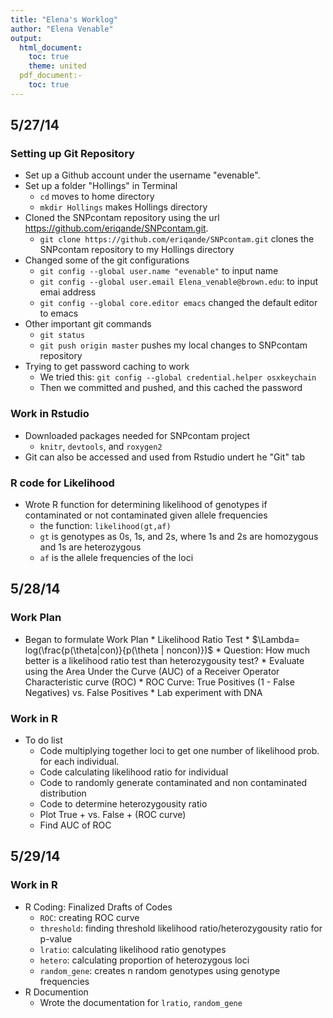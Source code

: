 ```yaml
---
title: "Elena's Worklog"
author: "Elena Venable"
output:
  html_document:
    toc: true
    theme: united
  pdf_document:-
    toc: true
---
```


## 5/27/14
### Setting up Git Repository
* Set up a Github account under the username "evenable".
* Set up a folder "Hollings" in Terminal
    * `cd` moves to home directory
    * `mkdir Hollings` makes Hollings directory
* Cloned the SNPcontam repository using the url https://github.com/eriqande/SNPcontam.git.
    * `git clone https://github.com/eriqande/SNPcontam.git` clones the SNPcontam repository to my Hollings directory
* Changed some of the git configurations
    * `git config --global user.name "evenable"` to input name
    * `git config --global user.email Elena_venable@brown.edu`: to input emai address
    * `git config --global core.editor emacs` changed the default editor to emacs
* Other important git commands
    * `git status` 
    * `git push origin master` pushes my local changes to SNPcontam repository
* Trying to get password caching to work
    * We tried this: `git config --global credential.helper osxkeychain`
    * Then we committed and pushed, and this cached the password

### Work in Rstudio
* Downloaded packages needed for SNPcontam project
    * `knitr`, `devtools`, and `roxygen2`
* Git can also be accessed and used from Rstudio undert he "Git" tab

### R code for Likelihood
* Wrote R function for determining likelihood of genotypes if contaminated or not contaminated given allele frequencies
    * the function: `likelihood(gt,af)`
    * `gt` is genotypes as 0s, 1s, and 2s, where 1s and 2s are homozygous and 1s are heterozygous
    * `af` is the allele frequencies of the loci
  
## 5/28/14
### Work Plan
* Began to formulate Work Plan
      * Likelihood Ratio Test
          * $\Lambda= log(\frac{p(\theta|con)}{p(\theta | noncon)})$ 
          * Question: How much better is a likelihood ratio test than heterozygousity test?
              * Evaluate using the Area Under the Curve (AUC) of a Receiver Operator Characteristic curve (ROC)
          * ROC Curve: True Positives (1 - False Negatives) vs. False Positives
      * Lab experiment with DNA

### Work in R
* To do list
    * Code multiplying together loci to get one number of likelihood prob. for each individual.
    * Code calculating likelihood ratio for individual
    * Code to randomly generate contaminated and non contaminated distribution
    * Code to determine heterozygousity ratio
    * Plot True + vs. False + (ROC curve)
    * Find AUC of ROC
  
## 5/29/14
### Work in R
* R Coding: Finalized Drafts of Codes
    + `ROC`: creating ROC curve
    + `threshold`: finding threshold likelihood ratio/heterozygousity ratio for p-value
    + `lratio`: calculating likelihood ratio genotypes
    + `hetero`: calculating proportion of heterozygous loci
    + `random_gene`: creates n random genotypes using genotype frequencies
* R Documention
    + Wrote the documentation for `lratio`, `random_gene` 